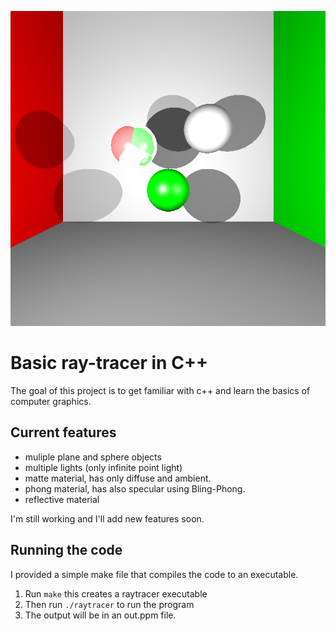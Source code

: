 ![Simple scene](https://raw.githubusercontent.com/iweinbau/Basic-Ray-Tracing/image/out.png)

# Basic ray-tracer in C++

The goal of this project is to get familiar with c++ and learn the basics of computer graphics.

## Current features 

 - muliple plane and sphere objects
 - multiple lights (only infinite point light)
 - matte material, has only diffuse and ambient.
 - phong material, has also specular using Bling-Phong.
 - reflective material

I'm still working and I'll add new features soon.

## Running the code
I provided a simple make file that compiles the code to an executable.

 1. Run `make` this creates a raytracer executable
 2. Then run `./raytracer` to run the program
 3. The output will be in an out.ppm file.
